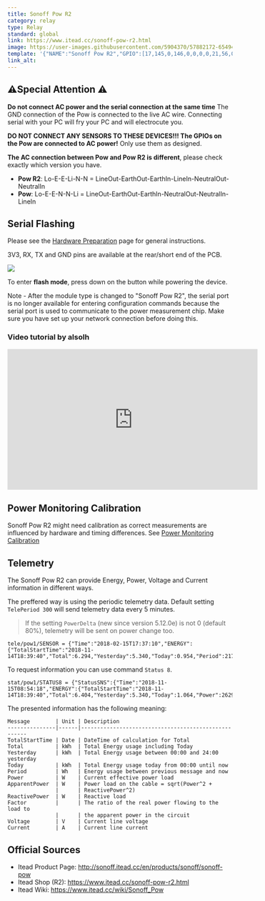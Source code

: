 ```yaml
---
title: Sonoff Pow R2
category: relay
type: Relay
standard: global
link: https://www.itead.cc/sonoff-pow-r2.html
image: https://user-images.githubusercontent.com/5904370/57882172-65494580-7823-11e9-9202-cac2dccd18b2.png
template: '{"NAME":"Sonoff Pow R2","GPIO":[17,145,0,146,0,0,0,0,21,56,0,0,0],"FLAG":0,"BASE":43}' 
link_alt: 
---
```

## ⚠️️Special Attention   ⚠️️

**Do not connect AC power and the serial connection at the same time** 
The GND connection of the Pow is connected to the live AC wire. Connecting serial with your PC will fry your PC and will electrocute you. 

**DO NOT CONNECT ANY SENSORS TO THESE DEVICES!!! The GPIOs on the Pow are connected to AC power!** Only use them as designed. 

**The AC connection between Pow and Pow R2 is different**, please check exactly which version you have.
- **Pow R2**: Lo-E-E-Li-N-N = LineOut-EarthOut-EarthIn-LineIn-NeutralOut-NeutralIn
- **Pow**: Lo-E-E-N-N-Li = LineOut-EarthOut-EarthIn-NeutralOut-NeutralIn-LineIn

## Serial Flashing 

Please see the [Hardware Preparation](https://github.com/arendst/Sonoff-Tasmota/wiki/Hardware-Preparation) page for general instructions.

3V3, RX, TX and GND pins are available at the rear/short end of the PCB.

![](https://user-images.githubusercontent.com/25504364/32949520-a1178cf0-cb92-11e7-98e2-6285ecf9ee93.jpg)

To enter **flash mode**, press down on the button while powering the device.

Note - After the module type is changed to "Sonoff Pow R2", the serial port is no longer available for entering configuration commands because the serial port is used to communicate to the power measurement chip.  Make sure you have set up your network connection before doing this.

### Video tutorial by alsolh
<iframe width="560" height="315" src="https://www.youtube.com/embed/fqOJjA6Pph0" frameborder="0" allow="accelerometer; autoplay; encrypted-media; gyroscope; picture-in-picture" allowfullscreen></iframe>

## Power Monitoring Calibration
Sonoff Pow R2 might need calibration as correct measurements are influenced by hardware and timing differences. See [Power Monitoring Calibration](https://github.com/arendst/Sonoff-Tasmota/wiki/Power-Monitoring-Calibration)
   
## Telemetry
The Sonoff Pow R2 can provide Energy, Power, Voltage and Current information in different ways.

The preffered way is using the periodic telemetry data. Default setting ```TelePeriod 300``` will send telemetry data every 5 minutes.<br />
> If the setting `PowerDelta` (new since version 5.12.0e) is not 0 (default 80%), telemetry will be sent on power change too.

```
tele/pow1/SENSOR = {"Time":"2018-02-15T17:37:10","ENERGY":{"TotalStartTime":"2018-11-14T18:39:40","Total":6.294,"Yesterday":5.340,"Today":0.954,"Period":217,"Power":2635,"ApparentPower":2650,"ReactivePower":282,"Factor":0.99,"Voltage":227,"Current":11.661}}
```

To request information you can use command `Status 8`.
```
stat/pow1/STATUS8 = {"StatusSNS":{"Time":"2018-11-15T08:54:18","ENERGY":{"TotalStartTime":"2018-11-14T18:39:40","Total":6.404,"Yesterday":5.340,"Today":1.064,"Power":2629,"ApparentPower":2645,"ReactivePower":288,"Factor":0.99,"Voltage":226,"Current":11.677}}}
```

The presented information has the following meaning:
```
Message        | Unit | Description
---------------|------|-----------------------------------------------------
TotalStartTime | Date | DateTime of calculation for Total
Total          | kWh  | Total Energy usage including Today
Yesterday      | kWh  | Total Energy usage between 00:00 and 24:00 yesterday
Today          | kWh  | Total Energy usage today from 00:00 until now
Period         | Wh   | Energy usage between previous message and now
Power          | W    | Current effective power load
ApparentPower  | W    | Power load on the cable = sqrt(Power^2 + 
               |      | ReactivePower^2)
ReactivePower  | W    | Reactive load
Factor         |      | The ratio of the real power flowing to the load to
               |      | the apparent power in the circuit 
Voltage        | V    | Current line voltage
Current        | A    | Current line current
```

## Official Sources

* Itead Product Page: http://sonoff.itead.cc/en/products/sonoff/sonoff-pow
* Itead Shop (R2): https://www.itead.cc/sonoff-pow-r2.html
* Itead Wiki: https://www.itead.cc/wiki/Sonoff_Pow
